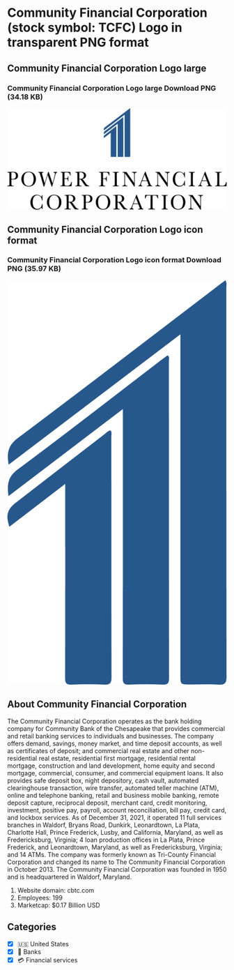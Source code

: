 # Community Financial Corporation (stock symbol: TCFC) Logo in transparent PNG format

## Community Financial Corporation Logo large

### Community Financial Corporation Logo large Download PNG (34.18 KB)

![Community Financial Corporation Logo large Download PNG (34.18 KB)](/img/orig/TCFC_BIG-62457412.png)

## Community Financial Corporation Logo icon format

### Community Financial Corporation Logo icon format Download PNG (35.97 KB)

![Community Financial Corporation Logo icon format Download PNG (35.97 KB)](/img/orig/TCFC-64584287.png)

## About Community Financial Corporation

The Community Financial Corporation operates as the bank holding company for Community Bank of the Chesapeake that provides commercial and retail banking services to individuals and businesses. The company offers demand, savings, money market, and time deposit accounts, as well as certificates of deposit; and commercial real estate and other non-residential real estate, residential first mortgage, residential rental mortgage, construction and land development, home equity and second mortgage, commercial, consumer, and commercial equipment loans. It also provides safe deposit box, night depository, cash vault, automated clearinghouse transaction, wire transfer, automated teller machine (ATM), online and telephone banking, retail and business mobile banking, remote deposit capture, reciprocal deposit, merchant card, credit monitoring, investment, positive pay, payroll, account reconciliation, bill pay, credit card, and lockbox services. As of December 31, 2021, it operated 11 full services branches in Waldorf, Bryans Road, Dunkirk, Leonardtown, La Plata, Charlotte Hall, Prince Frederick, Lusby, and California, Maryland, as well as Fredericksburg, Virginia; 4 loan production offices in La Plata, Prince Frederick, and Leonardtown, Maryland, as well as Fredericksburg, Virginia; and 14 ATMs. The company was formerly known as Tri-County Financial Corporation and changed its name to The Community Financial Corporation in October 2013. The Community Financial Corporation was founded in 1950 and is headquartered in Waldorf, Maryland.

1. Website domain: cbtc.com
2. Employees: 199
3. Marketcap: $0.17 Billion USD


## Categories
- [x] 🇺🇸 United States
- [x] 🏦 Banks
- [x] 💳 Financial services
